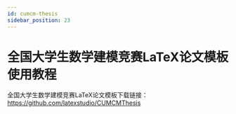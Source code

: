 ```yaml
---
id: cumcm-thesis
sidebar_position: 23
---
```


# 全国大学生数学建模竞赛LaTeX论文模板使用教程

全国大学生数学建模竞赛LaTeX论文模板下载链接：https://github.com/latexstudio/CUMCMThesis